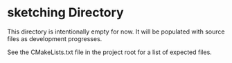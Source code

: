 # sketching Directory

This directory is intentionally empty for now. It will be populated with source files as development progresses.

See the CMakeLists.txt file in the project root for a list of expected files.
